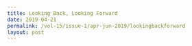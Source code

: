 ```yaml
---
title: Looking Back, Looking Forward
date: 2019-04-21
permalink: /vol-15/issue-1/apr-jun-2019/lookingbackforward
layout: post
---
```

